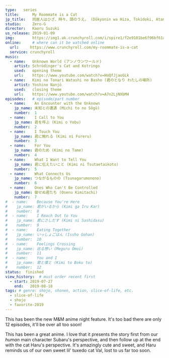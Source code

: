 ```yaml
---
type:   series
title:      My Roommate is a Cat 
jp_title:   同居人はひざ、時々、頭のうえ。 (Dōkyonin wa Hiza, Tokidoki, Atama no Ue.)
studio:     Zero-G
director:   Kaoru Suzuki
us_release: 2019-01-09 
img:        https://img1.ak.crunchyroll.com/i/spire1/f2e9101be6f96bf61ad3dd7c59cf95151547049778_full.jpg
online:     # where can it be watched online
  url:     https://www.crunchyroll.com/my-roommate-is-a-cat
  service: crunchyroll
music:
  - name:   Unknown World (アンノウンワールド)
    artist: Schrödinger's Cat and Kotringo
    used:   opening theme
    url:    https://www.youtube.com/watch?v=HoQfJjaoGLk
  - name:   Kimi no Tonari Watashi no Basho (君のとなり わたしの場所)
    artist: Yoshino Nanjō
    used:   closing theme
    url:    https://www.youtube.com/watch?v=A7n2LjNXbM4
episodes:   # episode/part number
  - name:    An Encounter with the Unknown
    jp_name: 未知との遭遇 (Michi to no Sōgū)
    number:  1
  - name:    I Call to You
    jp_name: 君を呼ぶ (Kimi o Yobu)
    number:  2
  - name:    I Touch You
    jp_name: 君に触れる (Kimi ni Fureru)
    number:  3
  - name:    For You
    jp_name: 君のため (Kimi no Tame)
    number:  4
  - name:    What I Want to Tell You
    jp_name: 君に伝えたいこと (Kimi ni Tsutaetaikoto)
    number:  5
  - name:    What Connects Us
    jp_name: つながるものの (Tsunagarumonono)
    number:  6
  - name:    Ones Who Can't Be Controlled
    jp_name: 御せぬ君たち (Osenu Kimitachi)
    number:  7
#  - name:    Because You're Here
#    jp_name: 君がいるから (Kimi ga Iru Kar)
#    number:  8
#  - name:    I Reach Out to You
#    jp_name: 君にさしだす (Kimi ni Sashidasu)
#    number:  9
#  - name:    Eating Together
#    jp_name: いっしょごはん (Issho Gohan)
#    number:  10
#  - name:    Feelings Crossing
#    jp_name: 巡る想い (Meguru Omoi)
#    number:  11
#  - name:    You and I
#    jp_name: 君と僕と (Kimi to Boku to)
#    number:  12
status:  finished
view_history:  # must order recent first
  - start: 2019-07-27
    end:   2019-08-18
tags: # genre: shojo, shonen, action, slice-of-life, etc.
  - slice-of-life
  - shojo
  - favorite-2019
---
```


This has been the new M&M anime night feature. It's too bad there are only 12 episodes, it'll be over all too soon!  

This has been a great anime. I love that it presents the story first from our *human* main character Subaru's perspective, and then follow up at the end with the cat Haru's perspective. It's amazingly cute and sweet, and Haru reminds us of our own sweet lil' tuxedo cat Val, lost to us far too soon. 